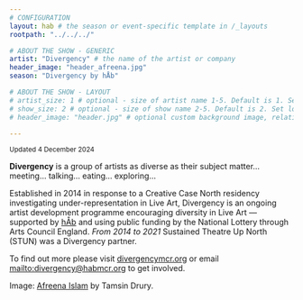 ```yaml
---
# CONFIGURATION
layout: hab # the season or event-specific template in /_layouts
rootpath: "../../../"

# ABOUT THE SHOW - GENERIC
artist: "Divergency" # the name of the artist or company
header_image: "header_afreena.jpg"    
season: "Divergency by hÅb"

# ABOUT THE SHOW - LAYOUT
# artist_size: 1 # optional - size of artist name 1-5. Default is 1. Set longer names to lower values
# show_size: 2 # optional - size of show name 2-5. Default is 2. Set longer names to lower values
# header_image: "header.jpg" # optional custom background image, relative to current page

---
```

<small>Updated 4 December 2024</small>       
        
**Divergency** is a group of artists as diverse as their subject matter… meeting… talking… eating… exploring…          
        
Established in 2014 in response to a Creative Case North residency investigating under-representation in Live Art, Divergency is an ongoing artist development programme encouraging diversity in Live Art — supported by [hÅb](/hab) and using public funding by the National Lottery through Arts Council England. *From 2014 to 2021* Sustained Theatre Up North (STUN) was a Divergency partner.         
          
To find out more please visit <a href="http://divergencymcr.org" target="_blank">divergencymcr.org</a> or email <mailto:divergency@habmcr.org> to get involved.          
         
Image: [Afreena Islam](/archive/2016-divergency/islam) by Tamsin Drury.
